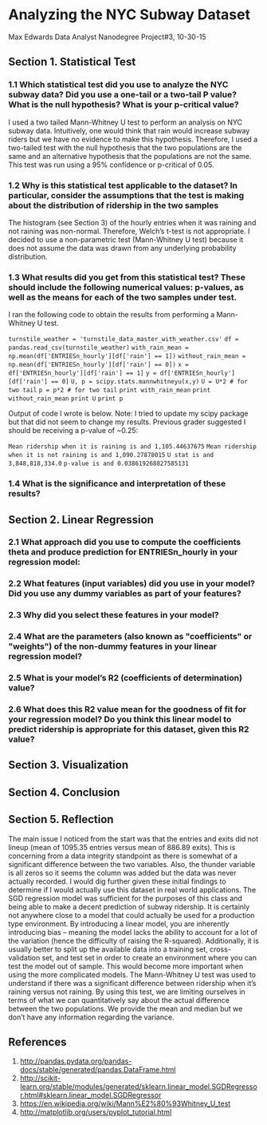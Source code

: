# Analyzing the NYC Subway Dataset
Max Edwards
Data Analyst Nanodegree Project#3, 10-30-15

## Section 1. Statistical Test

### 1.1 Which statistical test did you use to analyze the NYC subway data? Did you use a one-tail or a two-tail P value? What is the null hypothesis? What is your p-critical value?

I used a two tailed Mann-Whitney U test to perform an analysis on NYC subway data. Intuitively, one would think that rain would increase subway riders but we have no evidence to make this hypothesis. Therefore, I used a two-tailed test with the null hypothesis that the two populations are the same and an alternative hypothesis that the populations are not the same. This test was run using a 95% confidence or p-critical of 0.05.

### 1.2 Why is this statistical test applicable to the dataset? In particular, consider the assumptions that the test is making about the distribution of ridership in the two samples

The histogram (see Section 3) of the hourly entries when it was raining and not raining was non-normal. Therefore, Welch’s t-test is not appropriate. I decided to use a non-parametric test (Mann-Whitney U test) because it does not assume the data was drawn from any underlying probability distribution.

### 1.3 What results did you get from this statistical test? These should include the following numerical values: p-values, as well as the means for each of the two samples under test.

I ran the following code to obtain the results from performing a Mann-Whitney U test.

`turnstile_weather = 'turnstile_data_master_with_weather.csv'`
`df = pandas.read_csv(turnstile_weather)`
`with_rain_mean = np.mean(df['ENTRIESn_hourly'][df['rain'] == 1])`
`without_rain_mean = np.mean(df['ENTRIESn_hourly'][df['rain'] == 0])`
`x = df['ENTRIESn_hourly'][df['rain'] == 1]`
`y = df['ENTRIESn_hourly'][df['rain'] == 0]`
`U, p = scipy.stats.mannwhitneyu(x,y)`
`U = U*2 # for two tail`
`p = p*2 # for two tail`
`print with_rain_mean`
`print without_rain_mean`
`print U`
`print p`

Output of code I wrote is below. Note: I tried to update my scipy package but that did not seem to change my results. Previous grader suggested I should be receiving a p-value of ~0.25:

`Mean ridership when it is raining is and 1,105.44637675`
`Mean ridership when it is not raining is and 1,090.27878015`
`U stat is and 3,848,818,334.0`
`p-value is and 0.038619268827585131`

### 1.4 What is the significance and interpretation of these results?

## Section 2. Linear Regression

### 2.1 What approach did you use to compute the coefficients theta and produce prediction for ENTRIESn_hourly in your regression model:

### 2.2 What features (input variables) did you use in your model? Did you use any dummy variables as part of your features?

### 2.3 Why did you select these features in your model?

### 2.4 What are the parameters (also known as "coefficients" or "weights") of the non-dummy features in your linear regression model?

### 2.5 What is your model’s R2 (coefficients of determination) value?

### 2.6 What does this R2 value mean for the goodness of fit for your regression model? Do you think this linear model to predict ridership is appropriate for this dataset, given this R2 value?

## Section 3. Visualization

## Section 4. Conclusion

## Section 5. Reflection

The main issue I noticed from the start was that the entries and exits did not lineup (mean of 1095.35 entries versus mean of 886.89 exits). This is concerning from a data integrity standpoint as there is somewhat of a significant difference between the two variables. Also, the thunder variable is all zeros so it seems the column was added but the data was never actually recorded. I would dig further given these initial findings to determine if I would actually use this dataset in real world applications.
The SGD regression model was sufficient for the purposes of this class and being able to make a decent prediction of subway ridership. It is certainly not anywhere close to a model that could actually be used for a production type environment. By introducing a linear model, you are inherently introducing bias – meaning the model lacks the ability to account for a lot of the variation (hence the difficulty of raising the R-squared). Additionally, it is usually better to split up the available data into a training set, cross-validation set, and test set in order to create an environment where you can test the model out of sample. This would become more important when using the more complicated models.
The Mann-Whitney U test was used to understand if there was a significant difference between ridership when it’s raining versus not raining. By using this test, we are limiting ourselves in terms of what we can quantitatively say
about the actual difference between the two populations. We provide the mean and median but we don’t have any information regarding the variance.

## References

1. http://pandas.pydata.org/pandas-docs/stable/generated/pandas.DataFrame.html
2. http://scikit-learn.org/stable/modules/generated/sklearn.linear_model.SGDRegressor.html#sklearn.linear_model.SGDRegressor
3. https://en.wikipedia.org/wiki/Mann%E2%80%93Whitney_U_test
4. http://matplotlib.org/users/pyplot_tutorial.html